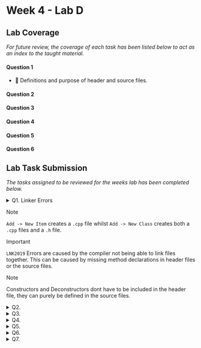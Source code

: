 # Week 4 - Lab D

## Lab Coverage
*For future review, the coverage of each task has been listed below to act as an index to the taught material.*

#### Question 1
- 🤔 Definitions and purpose of header and source files. 
#### Question 2
#### Question 3
#### Question 4
#### Question 5
#### Question 6

## Lab Task Submission
*The tasks assigned to be reviewed for the weeks lab has been completed below.*

<details> <!-- Question 1 -->
  <summary> Q1. Linker Errors </summary>

## Question:
Describe what is required in the `.h` and `.cpp` files of a class so that you can define a constructor or method
## Answer:
- The header files `.h` act as blueprints for the code, containing class declarations, constants and method signatures. This allows the compiler to know the details of classes, constants and methods which are being referenced - without seeing the code behind it - allowing the compiler to know if references are being done properly.

- The source files `.cpp` contain the actual code of the classes and methods declared in the header files. They use header files to reference other source file methods and classes but they contain the code that will actually be executed.

<details>
  <summary> Example </summary>

### Main File
```c++
#include <iostream>
#include "Grid.h"
using namespace std;

int main(int argn, char* argv[])
{
	Grid grid;
	grid.LoadGrid("Grid1.txt");
	grid.SaveGrid("OutGrid.txt");

	system("pause");
}
```
### Source File
```c++
#include "Grid.h"
Grid::Grid()
{
}

Grid::~Grid()
{
}

void Grid::LoadGrid(const char filename[])
{
}

void Grid::SaveGrid(const char filename[])
{
}
```
### Header File
```c++
#pragma once

class Grid
{
public:
	Grid();
	~Grid();

	void LoadGrid(const char filename[]);
	void SaveGrid(const char filename[]);

private:
	int m_grid[9][9];
};
```

</details>

## Reflection:
- Whats the difference between `.h` files and `.hpp` files?
</details>

> [!NOTE]
> `Add -> New Item` creates a `.cpp` file whilst `Add -> New Class` creates both a `.cpp` files and a `.h` file.

> [!IMPORTANT]
> `LNK2019` Errors are caused by the compiler not being able to link files together. This can be caused by missing method declarations in header files or the source files.

> [!NOTE]
> Constructors and Deconstructors dont have to be included in the header file, they can purely be defined in the source files.

<details> <!-- Question 2 -->
  <summary> Q2. </summary>

## Question:

## Solution:
```c++
```
## Test data:
n/a
## Sample output:
n/a
## Reflection:

</details>
<details> <!-- Question 3 -->
  <summary> Q3. </summary>

## Question:

## Solution:
```c++
```
## Test data:
n/a
## Sample output:
n/a
## Reflection:

</details>
<details> <!-- Question 4 -->
  <summary> Q4. </summary>

## Question:

## Solution:
```c++
```
## Test data:
n/a
## Sample output:
n/a
## Reflection:

</details>
<details> <!-- Question 5 -->
  <summary> Q5. </summary>

## Question:

## Solution:
```c++
```
## Test data:
n/a
## Sample output:
n/a
## Reflection:

</details>
<details> <!-- Question 6 -->
  <summary> Q6. </summary>

## Question:

## Solution:
```c++
```
## Test data:
n/a
## Sample output:
n/a
## Reflection:

</details>
<details> <!-- Question 7 -->
  <summary> Q7. </summary>

## Question:

## Solution:
```c++
```
## Test data:
n/a
## Sample output:
n/a
## Reflection:

</details>
